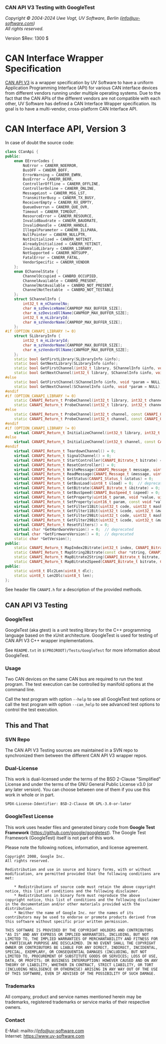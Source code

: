 ### CAN API V3 Testing with GoogleTest

_Copyright &copy; 2004-2024 Uwe Vogt, UV Software, Berlin (info@uv-software.com)_ \
_All rights reserved._

Version $Rev: 1300 $

# CAN Interface Wrapper Specification

[CAN API V3](https://mac-can.github.io/wrapper/canapi-v3/) is a wrapper specification by UV Software to have a uniform Application Programming Interface (API) for various CAN interface devices from different vendors running under multiple operating systems.
Due to the fact that the CAN APIs of the different vendors are not compatible with each other, UV Software has defined a CAN Interface Wrapper specification.
Its goal is to have a multi-vendor, cross-platform CAN Interface API.

# CAN Interface API, Version 3

In case of doubt the source code:

```C++
class CCanApi {
public:
    enum EErrorCodes {
        NoError = CANERR_NOERROR,
        BusOFF = CANERR_BOFF,
        ErrorWarning = CANERR_EWRN,
        BusError = CANERR_BERR,
        ControllerOffline = CANERR_OFFLINE,
        ControllerOnline = CANERR_ONLINE,
        MessageLost = CANERR_MSG_LST,
        TransmitterBusy = CANERR_TX_BUSY,
        ReceiverEmpty = CANERR_RX_EMPTY,
        QueueOverrun = CANERR_QUE_OVR,
        Timeout = CANERR_TIMEOUT,
        ResourceError = CANERR_RESOURCE,
        InvalidBaudrate = CANERR_BAUDRATE,
        InvalidHandle = CANERR_HANDLE,
        IllegalParameter = CANERR_ILLPARA,
        NullPointer = CANERR_NULLPTR,
        NotInitialized = CANERR_NOTINIT,
        AlreadyInitialized = CANERR_YETINIT,
        InvalidLibrary = CANERR_LIBRARY,
        NotSupported = CANERR_NOTSUPP,
        FatalError = CANERR_FATAL,
        VendorSpecific = CANERR_VENDOR
    };
    enum EChannelState {
        ChannelOccupied = CANBRD_OCCUPIED,
        ChannelAvailable = CANBRD_PRESENT,
        ChannelNotAvailable = CANBRD_NOT_PRESENT,
        ChannelNotTestable  = CANBRD_NOT_TESTABLE 
    };
    struct SChannelInfo {
        int32_t m_nChannelNo;
        char m_szDeviceName[CANPROP_MAX_BUFFER_SIZE];
        char m_szDeviceDllName[CANPROP_MAX_BUFFER_SIZE];
        int32_t m_nLibraryId;
        char m_szVendorName[CANPROP_MAX_BUFFER_SIZE];
    };
#if (OPTION_CANAPI_LIBRARY != 0)
    struct SLibraryInfo {
        int32_t m_nLibraryId;
        char m_szVendorName[CANPROP_MAX_BUFFER_SIZE];
        char m_szVendorDllName[CANPROP_MAX_BUFFER_SIZE];
    };
    static bool GetFirstLibrary(SLibraryInfo &info);
    static bool GetNextLibrary(SLibraryInfo &info);
    static bool GetFirstChannel(int32_t library, SChannelInfo &info, void *param = NULL);
    static bool GetNextChannel(int32_t library, SChannelInfo &info, void *param = NULL);
#else
    static bool GetFirstChannel(SChannelInfo &info, void *param = NULL);
    static bool GetNextChannel(SChannelInfo &info, void *param = NULL);
#endif
#if (OPTION_CANAPI_LIBRARY != 0)
    static CANAPI_Return_t ProbeChannel(int32_t library, int32_t channel, const CANAPI_OpMode_t &opMode, const void *param, EChannelState &state);
    static CANAPI_Return_t ProbeChannel(int32_t library, int32_t channel, const CANAPI_OpMode_t &opMode, EChannelState &state);
#else
    static CANAPI_Return_t ProbeChannel(int32_t channel, const CANAPI_OpMode_t &opMode, const void *param, EChannelState &state);
    static CANAPI_Return_t ProbeChannel(int32_t channel, const CANAPI_OpMode_t &opMode, EChannelState &state);
#endif
#if (OPTION_CANAPI_LIBRARY != 0)
    virtual CANAPI_Return_t InitializeChannel(int32_t library, int32_t channel, const CANAPI_OpMode_t &opMode, const void *param = NULL) = 0;
#else
    virtual CANAPI_Return_t InitializeChannel(int32_t channel, const CANAPI_OpMode_t &opMode, const void *param = NULL) = 0;
#endif
    virtual CANAPI_Return_t TeardownChannel() = 0;
    virtual CANAPI_Return_t SignalChannel() = 0;
    virtual CANAPI_Return_t StartController(CANAPI_Bitrate_t bitrate) = 0;
    virtual CANAPI_Return_t ResetController() = 0;
    virtual CANAPI_Return_t WriteMessage(CANAPI_Message_t message, uint16_t timeout = 0U) = 0;
    virtual CANAPI_Return_t ReadMessage(CANAPI_Message_t &message, uint16_t timeout = CANWAIT_INFINITE) = 0;
    virtual CANAPI_Return_t GetStatus(CANAPI_Status_t &status) = 0;
    virtual CANAPI_Return_t GetBusLoad(uint8_t &load) = 0;  // deprecated
    virtual CANAPI_Return_t GetBitrate(CANAPI_Bitrate_t &bitrate) = 0;
    virtual CANAPI_Return_t GetBusSpeed(CANAPI_BusSpeed_t &speed) = 0;
    virtual CANAPI_Return_t GetProperty(uint16_t param, void *value, uint32_t nbyte) = 0;
    virtual CANAPI_Return_t SetProperty(uint16_t param, const void *value, uint32_t nbyte) = 0;
    virtual CANAPI_Return_t SetFilter11Bit(uint32_t code, uint32_t mask) = 0;
    virtual CANAPI_Return_t GetFilter11Bit(uint32_t &code, uint32_t &mask) = 0;
    virtual CANAPI_Return_t SetFilter29Bit(uint32_t code, uint32_t mask) = 0;
    virtual CANAPI_Return_t GetFilter29Bit(uint32_t &code, uint32_t &mask) = 0;
    virtual CANAPI_Return_t ResetFilters() = 0;
    virtual char *GetHardwareVersion() = 0;  // deprecated
    virtual char *GetFirmwareVersion() = 0;  // deprecated
    static char *GetVersion();
public:
    static CANAPI_Return_t MapIndex2Bitrate(int32_t index, CANAPI_Bitrate_t &bitrate);
    static CANAPI_Return_t MapString2Bitrate(const char *string, CANAPI_Bitrate_t &bitrate, bool &data, bool &sam);
    static CANAPI_Return_t MapBitrate2String(CANAPI_Bitrate_t bitrate, char *string, size_t length, bool data = false, bool sam = false);
    static CANAPI_Return_t MapBitrate2Speed(CANAPI_Bitrate_t bitrate, CANAPI_BusSpeed_t &speed);
public:
    static uint8_t Dlc2Len(uint8_t dlc);
    static uint8_t Len2Dlc(uint8_t len);
};
```
See header file `CANAPI.h` for a description of the provided methods.

## CAN API V3 Testing

### GoogleTest

GoogleTest (aka gtest) is a unit testing library for the C++ programming language based on the xUnit architecture.
GoogleTest is used for testing of CAN API V3 C++ wrapper implementations.

See `README.txt` in `$(PROJROOT)/Tests/GoogleTest` for more information about GoogleTest.

### Usage

Two CAN devices on the same CAN bus are required to run the test program.
The test execution can be controlled by manifold options at the command line.

Call the test program with option `--help` to see all GoogleTest test options or
call the test program with option `--can_help` to see advanced test options to control the test execution.

## This and That

### SVN Repo

The CAN API V3 Testing sources are maintained in a SVN repo to synchronized them between the different CAN API V3 wrapper repos.

### Dual-License

This work is dual-licensed under the terms of the BSD 2-Clause "Simplified" License and under the terms of the GNU General Public License v3.0 (or any later version).
You can choose between one of them if you use this work in whole or in part.

`SPDX-License-Identifier: BSD-2-Clause OR GPL-3.0-or-later`

### GoogleTest License

This work uses header files and generated binary code from **Google Test Framework** (https://github.com/google/googletest).
The Google Test Framework (GoogleTest) itself is not part of this work.

Please note the following notices, information, and license agreement.

```
Copyright 2008, Google Inc.
All rights reserved.

Redistribution and use in source and binary forms, with or without
modification, are permitted provided that the following conditions are
met:

    * Redistributions of source code must retain the above copyright
notice, this list of conditions and the following disclaimer.
    * Redistributions in binary form must reproduce the above
copyright notice, this list of conditions and the following disclaimer
in the documentation and/or other materials provided with the
distribution.
    * Neither the name of Google Inc. nor the names of its
contributors may be used to endorse or promote products derived from
this software without specific prior written permission.

THIS SOFTWARE IS PROVIDED BY THE COPYRIGHT HOLDERS AND CONTRIBUTORS
"AS IS" AND ANY EXPRESS OR IMPLIED WARRANTIES, INCLUDING, BUT NOT
LIMITED TO, THE IMPLIED WARRANTIES OF MERCHANTABILITY AND FITNESS FOR
A PARTICULAR PURPOSE ARE DISCLAIMED. IN NO EVENT SHALL THE COPYRIGHT
OWNER OR CONTRIBUTORS BE LIABLE FOR ANY DIRECT, INDIRECT, INCIDENTAL,
SPECIAL, EXEMPLARY, OR CONSEQUENTIAL DAMAGES (INCLUDING, BUT NOT
LIMITED TO, PROCUREMENT OF SUBSTITUTE GOODS OR SERVICES; LOSS OF USE,
DATA, OR PROFITS; OR BUSINESS INTERRUPTION) HOWEVER CAUSED AND ON ANY
THEORY OF LIABILITY, WHETHER IN CONTRACT, STRICT LIABILITY, OR TORT
(INCLUDING NEGLIGENCE OR OTHERWISE) ARISING IN ANY WAY OUT OF THE USE
OF THIS SOFTWARE, EVEN IF ADVISED OF THE POSSIBILITY OF SUCH DAMAGE.
```

### Trademarks

All company, product and service names mentioned herein may be trademarks, registered trademarks or service marks of their respective owners.

### Contact

E-Mail: mailto://info@uv-software.com \
Internet: https://www.uv-software.com
